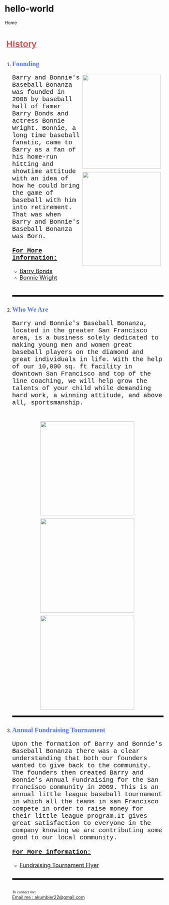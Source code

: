 # hello-world
<Html>
<head>
Home
</head>
<!--Alexander Kumbier, MGMT 382, Section 002, 1:30-2:45 on T-TH-->
<body>
<h1 style="Color:E34B4B;Font-Family:Sans-Serif;Padding:5px"><b><u>History</b></u></h1>
<ol>
<li><h2 style=Color:5375FF;Font-family:times;"><b>Founding</b></h1>
<img src="barry-bonds-9542459-1-402.jpg" Style="Float:right;width:250px;Height:300px;padding:5px;">
<img src="Bonnie Wright.jpg" Style="Float:right;width:250px;Height:300px;padding:5px;">
<p Style="Font-size:+20;Font-Family:Courier">
Barry and Bonnie's Baseball Bonanza was founded in 2008 by baseball hall of famer Barry Bonds and actress Bonnie Wright. Bonnie, a long time baseball fanatic, came to Barry as a fan of his home-run hitting and showtime attitude with an idea of how he could bring the game of baseball with him into retirement. That was when Barry and Bonnie's Baseball Bonanza was Born.<br>
<br>
<b><u>For More Information:</b></u><br>
<ul>
<a target="_Bank" href="https://barrybonds.com"><font size="4"><li>Barry Bonds</font></a><br>
<a target="_Bank" href="https://en.wikipedia.org/wiki/Bonnie_Wright"><font size="4"><li>Bonnie Wright</font></a>
</ul>
</p>
<br>
<hr Style="Color:Black;display:block;border-width:2px;Border-style:solid;width:100%;">
<li><h2 style=Color:5375FF;Font-family:times;"><b>Who We Are</b></h2>
<p Style="Font-size:+20;Font-Family:Courier">
Barry and Bonnie's Baseball Bonanza, located in the greater San Francisco area, is a business solely dedicated to making young men and women great baseball players on the diamond and great individuals in life. With the help of our 10,000 sq. ft facility in downtown San Francisco and top of the line coaching, we will help grow the talents of your child while demanding hard work, a winning attitude, and above all, sportsmanship. <br>
<br>
<center>
<img src="Baseball-Facilities-(1)_1.jpg.png"Style="height:300px;Width:300px;align:left;Padding:5px;">
<img src="Training Facility.jpg"Style="height:300px;Width:300px;align:center;Padding:5px;">
<img src="Pitching Facility.jpg"Style="height:300px;Width:300px;align: right;Padding:5px;">
</center>
<hr Style="Color:Black;display:block;border-width:2px;Border-style:solid;width:100%;">
<li><h2 style=Color:5375FF;Font-family:times;"><b>Annual Fundraising Tournament</b></h2>
<p Style="Font-size:+20;Font-Family:Courier">
Upon the formation of Barry and Bonnie's Baseball Bonanza there was a clear understanding that both our founders wanted to give back to the community. The founders then created Barry and Bonnie's Annual Fundraising for the San Francisco community in 2009. This is an annual little league baseball tournament in which all the teams in san Francisco compete in order to raise money for their little league program.It gives great satisfaction to everyone in the company knowing we are contributing some good to our local community.<Br>
<br>
<b><u>For More information:</b></u><br>
<ul>
<a href="Barry and Bonnies baseball Charity Event.pdf"><li><font size="4">Fundraising Tournament Flyer</font></a><br> 
<br>
</ul>
<hr Style="Color:Black;display:block;border-width:2px;Border-style:solid;width:100%;">
<p>
<br>
<i><font face="verdana"Size="2">To contact me:</font></i><br>
<a href="akumiber22@gmail.com">Email me : akumbier22@gmail.com</a>
<script type="text/javascript">
<!--
document.writeln("<center>");
document.write("This page was last modified on: " + document.lastModified +"");
// -->
document.writeln("</center>");
</script>
</body>
</html>
